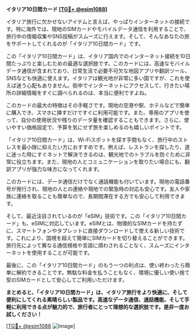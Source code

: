 **イタリア10日間カード [[TG💪+ @esim1088](https://t.me/s/esim1088)]**

イタリア旅行に欠かせないアイテムと言えば、やっぱりインターネットの接続です。特に海外では、現地のSIMカードやモバイルデータ通信を利用することで、旅行中の情報収集やSNS投稿がスムーズに行えます。そして、そんなあなたの旅をサポートしてくれるのが「イタリア10日間カード」です。

この「イタリア10日間カード」は、イタリア国内でのインターネット接続を10日間たっぷりと楽しむための最適な選択肢です。このカードには、高速なモバイルデータ通信が含まれており、日常生活で必要不可欠な地図アプリや翻訳ツール、SNSなども快適に使えます。イタリアは観光地が非常に多い国ですが、これを使えば迷う心配もありません。街中でインターネットにアクセスして、行きたい場所の詳細情報をすぐに調べられるのは、本当に便利ですよね。

このカードの最大の特徴はその手軽さです。現地の空港や駅、ホテルなどで簡単に購入でき、スマホに挿すだけですぐに利用可能です。また、専用のアプリを使って、自分の使用状況や残りのデータ量を確認することもできます。さらに、使いやすい価格設定で、予算を気にせず旅を楽しめるのも嬉しいポイントです。

「イタリア10日間カード」は、Wi-Fiスポットを探す手間もなく、旅行中のストレスを最小限に抑えたい方におすすめです。例えば、レストランを探したり、道に迷った時にすぐネットで解決できるのは、観光地でのトラブルを防ぐために非常に役立ちます。また、現地の人とコミュニケーションを取りたい場合にも、翻訳アプリが強力な味方になってくれます。

このカードには、データ通信だけでなく通話機能も付いています。現地の電話番号が発行され、現地の人との連絡や現地での緊急時の対応も安心です。友人や家族に連絡を取ることも簡単なので、長期間滞在する方でも安心して利用できます。

そして、最近注目されているのが「eSIM」技術です。この「イタリア10日間カード」も、eSIMに対応しています。eSIMとは、物理的なSIMカードを持たずに、スマートフォンやタブレットに直接ダウンロードして使える新しい技術です。これにより、国境を超えて簡単にSIMカードを切り替えることができます。旅行先によって異なる通信規格や言語に煩わされることなく、スムーズにインターネットを使用することが可能です。

最後に、この「イタリア10日間カード」のもう一つの利点は、使い終わったら簡単に解約できることです。無駄な料金を払うこともなく、環境に優しい使い捨て型のSIMカードとして安心してご利用いただけます。

**まとめると、「イタリア10日間カード」は、イタリア旅行をより快適に、そして便利にしてくれる素晴らしい製品です。高速なデータ通信、通話機能、そして手軽に利用できる点が魅力的で、旅行者にとって理想的な選択肢です。是非一度お試しください！**

[[TG💪+ @esim1088](https://t.me/s/esim1088) ![Image](https://i.postimg.cc/Y0z9fWf4/image.png)]